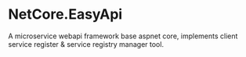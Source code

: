 # NetCore.EasyApi
A microservice webapi framework base aspnet core, implements client service register &amp; service registry manager tool. 




